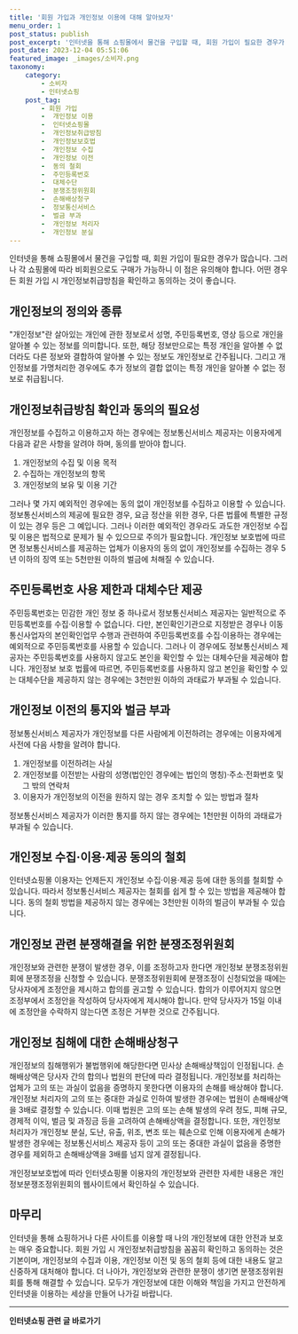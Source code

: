```yaml
---
title: '회원 가입과 개인정보 이용에 대해 알아보자'
menu_order: 1
post_status: publish
post_excerpt: '인터넷을 통해 쇼핑몰에서 물건을 구입할 때, 회원 가입이 필요한 경우가 많습니다. 그러나 각 쇼핑몰에 따라 비회원으로도 구매가 가능하니 이 점은 유의해야 합니다. 어떤 경우든 회원 가입 시 개인정보취급방침을 확인하고 동의하는 것이 좋습니다.'
post_date: 2023-12-04 05:51:06
featured_image: _images/소비자.png
taxonomy:
    category:
        - 소비자
        - 인터넷쇼핑
    post_tag:
        - 회원 가입
        -  개인정보 이용
        -  인터넷쇼핑몰
        -  개인정보취급방침
        -  개인정보보호법
        -  개인정보 수집
        -  개인정보 이전
        -  동의 철회
        -  주민등록번호
        -  대체수단
        -  분쟁조정위원회
        -  손해배상청구
        -  정보통신서비스
        -  벌금 부과
        -  개인정보 처리자
        -  개인정보 분실
---
```



인터넷을 통해 쇼핑몰에서 물건을 구입할 때, 회원 가입이 필요한 경우가 많습니다. 그러나 각 쇼핑몰에 따라 비회원으로도 구매가 가능하니 이 점은 유의해야 합니다. 어떤 경우든 회원 가입 시 개인정보취급방침을 확인하고 동의하는 것이 좋습니다.

## 개인정보의 정의와 종류

"개인정보"란 살아있는 개인에 관한 정보로서 성명, 주민등록번호, 영상 등으로 개인을 알아볼 수 있는 정보를 의미합니다. 또한, 해당 정보만으로는 특정 개인을 알아볼 수 없더라도 다른 정보와 결합하여 알아볼 수 있는 정보도 개인정보로 간주됩니다. 그리고 개인정보를 가명처리한 경우에도 추가 정보의 결합 없이는 특정 개인을 알아볼 수 없는 정보로 취급됩니다.

## 개인정보취급방침 확인과 동의의 필요성

개인정보를 수집하고 이용하고자 하는 경우에는 정보통신서비스 제공자는 이용자에게 다음과 같은 사항을 알려야 하며, 동의를 받아야 합니다.

1. 개인정보의 수집 및 이용 목적
2. 수집하는 개인정보의 항목
3. 개인정보의 보유 및 이용 기간

그러나 몇 가지 예외적인 경우에는 동의 없이 개인정보를 수집하고 이용할 수 있습니다. 정보통신서비스의 제공에 필요한 경우, 요금 정산을 위한 경우, 다른 법률에 특별한 규정이 있는 경우 등은 그 예입니다. 그러나 이러한 예외적인 경우라도 과도한 개인정보 수집 및 이용은 법적으로 문제가 될 수 있으므로 주의가 필요합니다. 개인정보 보호법에 따르면 정보통신서비스를 제공하는 업체가 이용자의 동의 없이 개인정보를 수집하는 경우 5년 이하의 징역 또는 5천만원 이하의 벌금에 처해질 수 있습니다.

## 주민등록번호 사용 제한과 대체수단 제공

주민등록번호는 민감한 개인 정보 중 하나로서 정보통신서비스 제공자는 일반적으로 주민등록번호를 수집·이용할 수 없습니다. 다만, 본인확인기관으로 지정받은 경우나 이동통신사업자의 본인확인업무 수행과 관련하여 주민등록번호를 수집·이용하는 경우에는 예외적으로 주민등록번호를 사용할 수 있습니다. 그러나 이 경우에도 정보통신서비스 제공자는 주민등록번호를 사용하지 않고도 본인을 확인할 수 있는 대체수단을 제공해야 합니다. 개인정보 보호 법률에 따르면, 주민등록번호를 사용하지 않고 본인을 확인할 수 있는 대체수단을 제공하지 않는 경우에는 3천만원 이하의 과태료가 부과될 수 있습니다.

## 개인정보 이전의 통지와 벌금 부과

정보통신서비스 제공자가 개인정보를 다른 사람에게 이전하려는 경우에는 이용자에게 사전에 다음 사항을 알려야 합니다.

1. 개인정보를 이전하려는 사실
2. 개인정보를 이전받는 사람의 성명(법인인 경우에는 법인의 명칭)·주소·전화번호 및 그 밖의 연락처
3. 이용자가 개인정보의 이전을 원하지 않는 경우 조치할 수 있는 방법과 절차

정보통신서비스 제공자가 이러한 통지를 하지 않는 경우에는 1천만원 이하의 과태료가 부과될 수 있습니다.

## 개인정보 수집·이용·제공 동의의 철회

인터넷쇼핑몰 이용자는 언제든지 개인정보 수집·이용·제공 등에 대한 동의를 철회할 수 있습니다. 따라서 정보통신서비스 제공자는 철회를 쉽게 할 수 있는 방법을 제공해야 합니다. 동의 철회 방법을 제공하지 않는 경우에는 3천만원 이하의 벌금이 부과될 수 있습니다.

## 개인정보 관련 분쟁해결을 위한 분쟁조정위원회

개인정보와 관련한 분쟁이 발생한 경우, 이를 조정하고자 한다면 개인정보 분쟁조정위원회에 분쟁조정을 신청할 수 있습니다. 분쟁조정위원회에 분쟁조정이 신청되었을 때에는 당사자에게 조정안을 제시하고 합의를 권고할 수 있습니다. 합의가 이루어지지 않으면 조정부에서 조정안을 작성하여 당사자에게 제시해야 합니다. 만약 당사자가 15일 이내에 조정안을 수락하지 않는다면 조정은 거부한 것으로 간주됩니다.

## 개인정보 침해에 대한 손해배상청구

개인정보의 침해행위가 불법행위에 해당한다면 민사상 손해배상책임이 인정됩니다. 손해배상액은 당사자 간의 합의나 법원의 판단에 따라 결정됩니다. 개인정보를 처리하는 업체가 고의 또는 과실이 없음을 증명하지 못한다면 이용자의 손해를 배상해야 합니다. 개인정보 처리자의 고의 또는 중대한 과실로 인하여 발생한 경우에는 법원이 손해배상액을 3배로 결정할 수 있습니다. 이때 법원은 고의 또는 손해 발생의 우려 정도, 피해 규모, 경제적 이익, 벌금 및 과징금 등을 고려하여 손해배상액을 결정합니다. 또한, 개인정보 처리자가 개인정보 분실, 도난, 유출, 위조, 변조 또는 훼손으로 인해 이용자에게 손해가 발생한 경우에는 정보통신서비스 제공자 등이 고의 또는 중대한 과실이 없음을 증명한 경우를 제외하고 손해배상액을 3배를 넘지 않게 결정됩니다.

개인정보보호법에 따라 인터넷쇼핑몰 이용자의 개인정보와 관련한 자세한 내용은 개인정보분쟁조정위원회의 웹사이트에서 확인하실 수 있습니다.

## 마무리

인터넷을 통해 쇼핑하거나 다른 사이트를 이용할 때 나의 개인정보에 대한 안전과 보호는 매우 중요합니다. 회원 가입 시 개인정보취급방침을 꼼꼼히 확인하고 동의하는 것은 기본이며, 개인정보의 수집과 이용, 개인정보 이전 및 동의 철회 등에 대한 내용도 알고 신중하게 대처해야 합니다. 더 나아가, 개인정보와 관련한 분쟁이 생기면 분쟁조정위원회를 통해 해결할 수 있습니다. 모두가 개인정보에 대한 이해와 책임을 가지고 안전하게 인터넷을 이용하는 세상을 만들어 나가길 바랍니다.
<!-- wp:separator -->
<hr class="wp-block-separator has-alpha-channel-opacity"/>
<!-- /wp:separator -->

<!-- wp:group {"backgroundColor":"base","layout":{"type":"constrained"}} -->
<div class="wp-block-group has-base-background-color has-background"><!-- wp:paragraph {"align":"center","fontSize":"medium"} -->
<p class="has-text-align-center has-large-font-size"><strong>인터넷쇼핑 관련 글 바로가기</strong></p>
<!-- /wp:paragraph -->


<!-- wp:latest-posts
{"categories":[{"id":30793,"count":19,"description":"","link":"https://uknowlaw.com/category/%ec%9d%b8%ed%84%b0%eb%84%b7%ec%87%bc%ed%95%91/","name":"인터넷쇼핑","slug":"인터넷쇼핑","taxonomy":"category","parent":0,"meta":[],"_links":{"self":[{"href":"https://uknowlaw.com/wp-json/wp/v2/categories/30793"}],"collection":[{"href":"https://uknowlaw.com/wp-json/wp/v2/categories"}],"about":[{"href":"https://uknowlaw.com/wp-json/wp/v2/taxonomies/category"}],"wp:post_type":[{"href":"https://uknowlaw.com/wp-json/wp/v2/posts?categories=30793"}],"curies":[{"name":"wp","href":"https://api.w.org/{rel}","templated":true}]}}],"postsToShow":100,"excerptLength":28,"postLayout":"grid","columns":2,"featuredImageAlign":"left","featuredImageSizeSlug":"large","fontSize":"small"} /--></div>
<!-- /wp:group -->